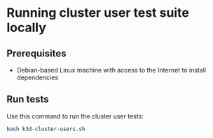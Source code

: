 # Running cluster user test suite locally

## Prerequisites
- Debian-based Linux machine with access to the Internet to install dependencies
## Run tests

Use this command to run the cluster user tests:

```bash
bash k3d-cluster-users.sh
```
